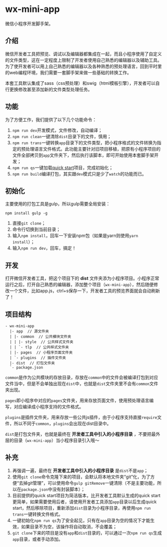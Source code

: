 # wx-mini-app

微信小程序开发脚手架。  


## 介绍

微信开发者工具把预览、调试以及编辑器都集成在一起，而且小程序使用了自定义的文件类型，这在一定程度上限制了开发者使用自己熟悉的编辑器以及辅助工具。为了使开发者可以用上自己熟悉的编辑器以及各种熟悉的预处理语言，回到平时里的web编程环境，我们需要一套脚手架来做一些基础的转换工作。  

本套工具默认集成了sass（css预处理）和swig（html模板引擎），开发者可以自行更换修改甚至添加新的文件类型处理任务。  


## 功能

为了方便工作，我们提供了以下几个功能命令：  

1. `npm run dev`开发模式，文件修改，自动编译；
2. `npm run clean`一键清除`dist`目录下的文件，慎用；
3. `npm run trans`一键转换`app`目录下的文件类型，把小程序格式的文件转换为指定的预处理语言文件格式。此功能主要针对旧项目移植，把原有小程序项目的文件全部拷贝到`app`文件夹下，然后执行该脚本，即可开始使用本套脚手架开发；
4. `npm run qs`一键加载[quick start](https://github.com/jack-Lo/wx-mini-app-quick-start)项目，完成初始化；
5. `npm run build`编译打包，其实跟`dev`模式只是少了`watch`的功能而已。


## 初始化

主要使用的打包工具是gulp，所以gulp需要全局安装：  

```shell
npm install gulp -g
```


1. 直接`git clone`；
2. 命令行切换到当前目录；
3. 输入`npm install`，回车一下安装npm包（如果是yarn则使用`yarn install`）；
4. 输入`npm run dev`，回车，搞定！


## 开发

打开微信开发者工具，把这个项目下的 **dist** 文件夹添为小程序项目。小程序正常运行之后，打开自己熟悉的编辑器，添加整个项目（`wx-mini-app`），然后随便修改一个文件，比如app.js，ctrl+s保存一下，开发者工具的预览界面就会自动刷新了！


## 项目结构

```
- wx-mini-app
  |- app  // 源文件夹
  | |- common  // 公共模块文件夹
  | | |- style  // 公共样式文件夹
  | | `- tlp  // 公共样式文件夹
  | |- pages  // 小程序页面文件夹
  | `- plugins  // 插件文件夹
  |- dist  // 打包文件夹
  `- package.json
```

`common`是作为公共模块的存放目录，存放在`common`中的文件会被编译打包到对应文件当中，但是不会单独出现在`dist`中，也就是`dist`文件夹里不会有`common`文件夹出现。  

`pages`即小程序中对应的`pages`文件夹，用来存放页面文件，使用预处理语言编写，对应编译成小程序支持的文件格式。  

`plugins`是插件文件夹，用来存放一些公共js插件，由于小程序支持直接`require`文件，所以不同于`common`，`plugins`会出现在dist目录中。  

`dist`是打包文件夹，也就是最终在 **开发者工具中引入的小程序目录** ，不要把最外层的目录（`wx-mini-app`）当小程序目录引入哦～  


## 补充

1. 再强调一遍，最终在 **开发者工具中引入的小程序目录** 是`dist`不是`app`；
2. 使用`git clone`命令克隆下来的项目，会默认将本地文件夹“git”化，为了方便“去掉git管理”，可以使用命令`gulp gitRemove`一键清除（不是主要功能，所以在`package.json`中没有封装脚本）；
3. 目前提供的quick start项目为简洁版本，比开发者工具默认生成的quick start更简单，如果需要使用后者，请使用开发者工具添加`app`目录以后生成quick start，然后移除项目，重新添加`dist`目录为小程序目录，再使用`npm run trans`一键转换文件格式。
4. 一键初始化`npm run qs`为了安全起见，只有在`app`目录为空的情况下才能生效，如果目录不为空，该操作将自动取消，不会覆盖；
5. `git clone`下来的项目是没有`app`和`dist`目录的，可以通过一次`npm run qs`生成`app`目录，或者手动添加。


